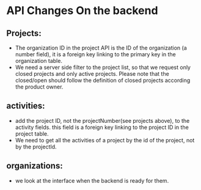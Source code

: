 # API Changes On the backend

## Projects:
- The organization ID in the project API is the ID of the organization (a number field), it is a foreign key linking to the primary key in the organization table.
- We need a server side filter to the project list, so that we request only closed projects and only active projects. Please note that the closed/open should follow the definition of closed projects according the product owner.



## activities:
- add the project ID, not the projectNumber(see projects above), to the activity fields. this field is a foreign key linking to the project ID in the project table.
- We need to get all the activities of a project by the id of the project, not by the projectId.


## organizations: 
- we look at the interface when the backend is ready for them.